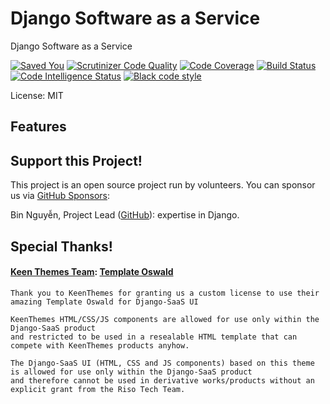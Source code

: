 # Django Software as a Service

Django Software as a Service

[![Saved You](https://wakatime.com/badge/user/f07344dc-de4b-4109-8a90-987620a12e92/project/018c2d61-58da-4c64-833c-1fc27cf9658f.svg)](https://wakatime.com/badge/user/f07344dc-de4b-4109-8a90-987620a12e92/project/018c2d61-58da-4c64-833c-1fc27cf9658f)
[![Scrutinizer Code Quality](https://scrutinizer-ci.com/g/riso-tech/django-saas/badges/quality-score.png?b=main)](https://scrutinizer-ci.com/g/riso-tech/django-saas/?branch=main)
[![Code Coverage](https://scrutinizer-ci.com/g/riso-tech/django-saas/badges/coverage.png?b=main)](https://scrutinizer-ci.com/g/riso-tech/django-saas/?branch=main)
[![Build Status](https://scrutinizer-ci.com/g/riso-tech/django-saas/badges/build.png?b=main)](https://scrutinizer-ci.com/g/riso-tech/django-saas/build-status/main)
[![Code Intelligence Status](https://scrutinizer-ci.com/g/riso-tech/django-saas/badges/code-intelligence.svg?b=main)](https://scrutinizer-ci.com/code-intelligence)
[![Black code style](https://img.shields.io/badge/code%20style-black-000000.svg)](https://github.com/ambv/black)

License: MIT

## Features


## Support this Project!

This project is an open source project run by volunteers. You can sponsor us via [GitHub Sponsors](https://github.com/sponsors/riso-tech):

Bin Nguyễn, Project Lead ([GitHub](https://github.com/riso-tech)): expertise in Django.

## Special Thanks!


#### [Keen Themes Team](https://keenthemes.com/): [Template Oswald](https://keenthemes.com/products/oswald-html-free)

    Thank you to KeenThemes for granting us a custom license to use their amazing Template Oswald for Django-SaaS UI

    KeenThemes HTML/CSS/JS components are allowed for use only within the Django-SaaS product
    and restricted to be used in a resealable HTML template that can compete with KeenThemes products anyhow.

    The Django-SaaS UI (HTML, CSS and JS components) based on this theme is allowed for use only within the Django-SaaS product
    and therefore cannot be used in derivative works/products without an explicit grant from the Riso Tech Team.
